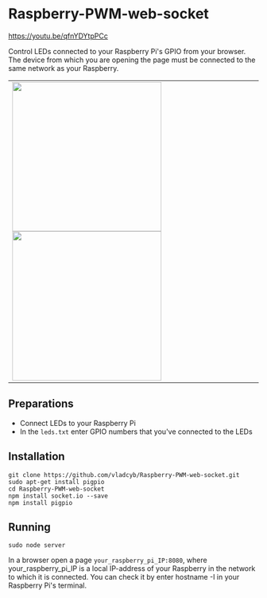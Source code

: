 # Raspberry-PWM-web-socket

https://youtu.be/qfnYDYtpPCc

Control LEDs connected to your Raspberry Pi's GPIO from your browser. The device from which you are opening the page must be connected to the same network as your Raspberry. 
<table>
<tr><td>
<img width="300px" src="https://user-images.githubusercontent.com/7864131/39595748-01aa4102-4f19-11e8-81cf-0dfe80988ab5.png">
<img width="300px" src="https://user-images.githubusercontent.com/7864131/39584641-91ee51ae-4efb-11e8-8be2-4e3be7cfb9b4.jpg">
</td></tr>
</table>

Preparations
------------
- Connect LEDs to your Raspberry Pi
- In the `leds.txt` enter GPIO numbers that you've connected to the LEDs

Installation
-
```
git clone https://github.com/vladcyb/Raspberry-PWM-web-socket.git
sudo apt-get install pigpio
cd Raspberry-PWM-web-socket
npm install socket.io --save
npm install pigpio
```
Running
-
```
sudo node server
```
In a browser open a page `your_raspberry_pi_IP:8080`, where your_raspberry_pi_IP is a local IP-address of your Raspberry in the network to which it is connected. You can check it by enter hostname -I in your Raspberry Pi's terminal.
